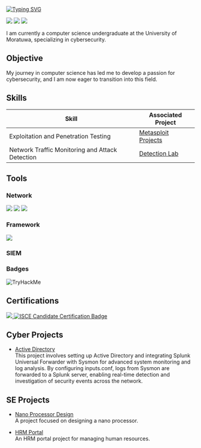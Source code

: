 [![Typing SVG](https://readme-typing-svg.demolab.com?font=Fira+Code&size=30&pause=1000&color=32F757&random=false&width=435&lines=Hello%2C+I'm+NIMAN)](https://git.io/typing-svg)

<a href="https://linkedin.com/in/niman-ransindu-92b527239"><img src="https://img.shields.io/badge/-LinkedIn-0072b1?&style=for-the-badge&logo=linkedin&logoColor=white" /></a>
<a href="https://medium.com/@niman.ransindu"><img src="https://img.shields.io/badge/-Medium-000000?&style=for-the-badge&logo=Medium&logoColor=white" /></a>
<a href="https://tryhackme.com/p/NRM"><img src="https://img.shields.io/badge/-TryHackMe-1A1A1A?&style=for-the-badge&logo=TryHackMe&logoColor=F652A0" /></a>

I am currently a computer science undergraduate at the University of Moratuwa, specializing in cybersecurity.

## Objective

My journey in computer science has led me to develop a passion for cybersecurity, and I am now eager to transition into this field.
## Skills

| Skill                                         | Associated Project         |
|-----------------------------------------------|----------------------------|
| Exploitation and Penetration Testing          | <a href="https://google.com">Metasploit Projects</a>|
| Network Traffic Monitoring and Attack Detection | <a href="https://google.com">Detection Lab</a>|

## Tools

### Network
<div>
   <img src="https://img.shields.io/badge/-Wireshark-1679A7?&style=for-the-badge&logo=Wireshark&logoColor=white" />
    <img src="https://img.shields.io/badge/-Nmap-007ACC?&style=for-the-badge&logo=Linux&logoColor=white" />
    <img src="https://img.shields.io/badge/-Kali_Linux-557C94?&style=for-the-badge&logo=Kali Linux&logoColor=white" />
</div>

### Framework
<div>
    <img src="https://img.shields.io/badge/-Metasploit-2F2F2F?&style=for-the-badge&logo=Metasploit&logoColor=white" />
</div>

### SIEM
<div>

</div>

### Badges
![TryHackMe](https://tryhackme-badges.s3.amazonaws.com/NRM.png)

## Certifications
<div>
<a href="https://drive.google.com/file/d/1mFILb1vVAvhFVKFlofLOlDFeRv_lJIaH/view?usp=sharing">
     <img src="https://img.shields.io/badge/-ISC2_CC-00B3E3?&style=for-the-badge&logo=ISC2&logoColor=white" />
</a>
<a href="https://www.credly.com/badges/25acdf61-5bc2-4e52-80ef-f9d2747962a6/public_url">
    <img src="https://img.shields.io/badge/-ISC2_Candidate-00B3E3?&style=for-the-badge&logo=ISC2&logoColor=white" alt="ISCE Candidate Certification Badge"/>
</a>

</div>

## Cyber Projects

- [Active Directory](https://github.com/NRM10101/Active-Directory)  
  This project involves setting up Active Directory and integrating Splunk Universal Forwarder with Sysmon for advanced system monitoring and log analysis. By configuring inputs.conf, logs from Sysmon are forwarded to a Splunk server, enabling real-time detection and investigation of security events across the network.

## SE Projects

- [Nano Processor Design](https://github.com/NRM10101/NanoProcessor)  
  A project focused on designing a nano processor.

- [HRM Portal](https://github.com/DBMS-group-11/HRM-Portal)  
  An HRM portal project for managing human resources.

